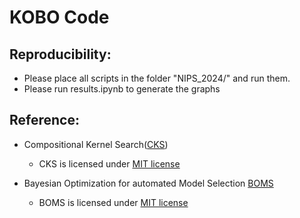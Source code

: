 # KOBO Code


## Reproducibility:

- Please place all scripts in the folder "NIPS_2024/" and run them.
- Please run results.ipynb to generate the graphs 





## Reference:
 - Compositional Kernel Search(<a href="https://github.com/jamesrobertlloyd/gp-structure-search/tree/master">CKS</a>) 
 
	- CKS is licensed under <a href="https://github.com/jamesrobertlloyd/gp-structure-search/blob/master/license.txt">MIT license</a>
 
 
 - Bayesian Optimization for automated Model Selection  <a href="https://github.com/gustavomalkomes/automated_model_selection">BOMS</a> 
 
	- BOMS is licensed under <a href="https://github.com/gustavomalkomes/automated_model_selection/blob/master/LICENSE">MIT license</a>
	
